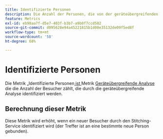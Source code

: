 ```yaml
---
title: Identifizierte Personen
description: Die Anzahl der Personen, die von der geräteübergreifenden Analyse identifiziert werden.
feature: Metrics
exl-id: eb98aa7f-d5e7-403f-b3b7-a9b0f7ccd502
source-git-commit: d095628e94a45221815b1d08e35132de09f5ed8f
workflow-type: tm+mt
source-wordcount: '58'
ht-degree: 68%

---
```


# Identifizierte Personen

Die Metrik „Identifizierte Personen[&#x200B; ist &#x200B;](overview.md) Metrik [Geräteübergreifende Analyse](../cda/overview.md) die die Anzahl der Besucher zählt, die durch die geräteübergreifende Analyse identifiziert werden.

## Berechnung dieser Metrik

Diese Metrik wird erhöht, wenn ein neuer Besucher durch den Stitching-Service identifiziert wird (der Treffer ist an eine bestimmte neue Person gebunden).
